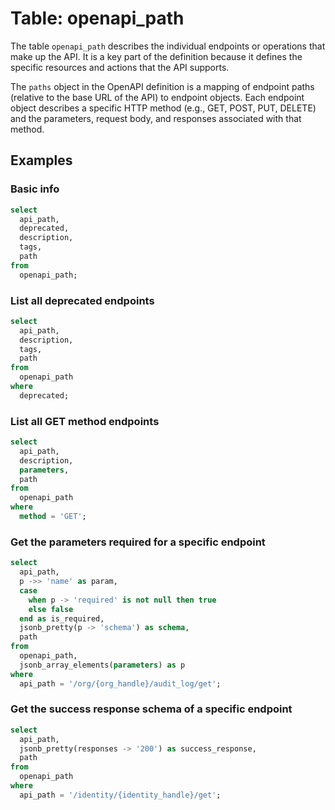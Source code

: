 # Table: openapi_path

The table `openapi_path` describes the individual endpoints or operations that make up the API. It is a key part of the definition because it defines the specific resources and actions that the API supports.

The `paths` object in the OpenAPI definition is a mapping of endpoint paths (relative to the base URL of the API) to endpoint objects. Each endpoint object describes a specific HTTP method (e.g., GET, POST, PUT, DELETE) and the parameters, request body, and responses associated with that method.

## Examples

### Basic info

```sql
select
  api_path,
  deprecated,
  description,
  tags,
  path
from
  openapi_path;
```

### List all deprecated endpoints

```sql
select
  api_path,
  description,
  tags,
  path
from
  openapi_path
where
  deprecated;
```

### List all GET method endpoints

```sql
select
  api_path,
  description,
  parameters,
  path
from
  openapi_path
where
  method = 'GET';
```

### Get the parameters required for a specific endpoint

```sql
select
  api_path,
  p ->> 'name' as param,
  case
    when p -> 'required' is not null then true
    else false
  end as is_required,
  jsonb_pretty(p -> 'schema') as schema,
  path
from
  openapi_path,
  jsonb_array_elements(parameters) as p
where
  api_path = '/org/{org_handle}/audit_log/get';
```

### Get the success response schema of a specific endpoint

```sql
select
  api_path,
  jsonb_pretty(responses -> '200') as success_response,
  path
from
  openapi_path
where
  api_path = '/identity/{identity_handle}/get';
```
